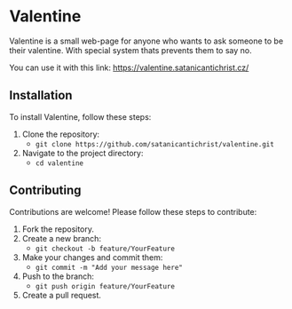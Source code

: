 
# Valentine

Valentine is a small web-page for anyone who wants to ask someone to be their valentine. With special system thats prevents them to say no.

You can use it with this link: https://valentine.satanicantichrist.cz/

## Installation

To install Valentine, follow these steps:

1. Clone the repository:
   - `git clone https://github.com/satanicantichrist/valentine.git`
2. Navigate to the project directory:
   - `cd valentine`


## Contributing

Contributions are welcome! Please follow these steps to contribute:

1. Fork the repository.
2. Create a new branch:
   - `git checkout -b feature/YourFeature`
3. Make your changes and commit them:
   - `git commit -m "Add your message here"`
4. Push to the branch:
   - `git push origin feature/YourFeature`
5. Create a pull request.

